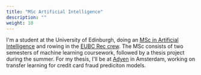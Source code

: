 ```yaml
---
title: "MSc Artificial Intelligence"
description: ""
weight: 10
---
```


I'm a student at the University of Edinburgh, doing an [MSc in Artificial Intelligence](https://www.ed.ac.uk/studying/postgraduate/degrees?id=107&r=site/view) and rowing in the [EUBC Rec crew](http://www.edinburghrowing.co.uk/). The MSc consists of two semesters of machine learning coursework, followed by a thesis project during the summer. For my thesis, I'll be at [Adyen](https://adyen.com) in Amsterdam, working on transfer learning for credit card fraud prediciton models.